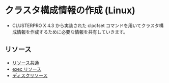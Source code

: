 # クラスタ構成情報の作成 (Linux)
- CLUSTERPRO X 4.3 から実装された clpcfset コマンドを用いてクラスタ構成情報を作成するために必要な情報を共有していきます。

## リソース
- [リソース共通](resource.md)
- [exec リソース](exec.md)
- [ディスクリソース](disk.md)